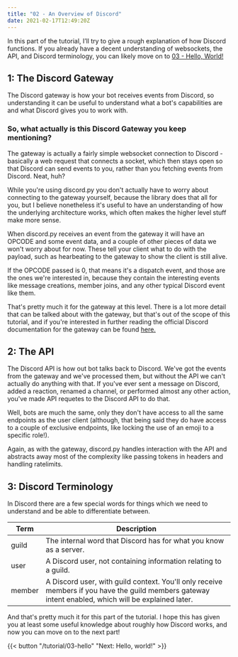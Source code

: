 ```yaml
---
title: "02 - An Overview of Discord"
date: 2021-02-17T12:49:20Z
---
```


In this part of the tutorial, I’ll try to give a rough explanation of how Discord functions. If you already have a decent understanding of websockets, the API, and Discord terminology, you can likely move on to [03 - Hello, World!](/tutorial/03-hello)

## 1: The Discord Gateway

The Discord gateway is how your bot receives events from Discord, so understanding it can be useful to understand what a bot's capabilities are and what Discord gives you to work with.

### So, what actually **is** this Discord Gateway you keep mentioning?

The gateway is actually a fairly simple websocket connection to Discord - basically a web request that connects a socket, which then stays open so that Discord can send events to you, rather than you fetching events from Discord. Neat, huh?

While you're using discord.py you don't actually have to worry about connecting to the gateway yourself, because the library does that all for you, but I believe nonetheless it's useful to have an understanding of how the underlying architecture works, which often makes the higher level stuff make more sense.

When discord.py receives an event from the gateway it will have an OPCODE and some event data, and a couple of other pieces of data we won't worry about for now. These tell your client what to do with the payload, such as hearbeating to the gateway to show the client is still alive.

If the OPCODE passed is 0, that means it's a dispatch event, and those are the ones we're interested in, because they contain the interesting events like message creations, member joins, and any other typical Discord event like them.

That's pretty much it for the gateway at this level. There is a lot more detail that can be talked about with the gateway, but that's out of the scope of this tutorial, and if you're interested in further reading the official Discord documentation for the gateway can be found [here.](https://discord.com/developers/docs/topics/gateway)

## 2: The API

The Discord API is how out bot talks back to Discord. We've got the events from the gateway and we've processed them, but without the API we can't actually do anything with that. If you've ever sent a message on Discord, added a reaction, renamed a channel, or performed almost any other action, you've made API requetes to the Discord API to do that.

Well, bots are much the same, only they don't have access to all the same endpoints as the user client (although, that being said they do have access to a couple of exclusive endpoints, like locking the use of an emoji to a specific role!).

Again, as with the gateway, discord.py handles interaction with the API and abstracts away most of the complexity like passing tokens in headers and handling ratelimits.

## 3: Discord Terminology

In Discord there are a few special words for things which we need to understand and be able to differentiate between.

| Term   | Description                                                                                                                                          |
|--------|------------------------------------------------------------------------------------------------------------------------------------------------------|
| guild  | The internal word that Discord has for what you know as a server.                                                                                    |
| user   | A Discord user, not containing information relating to a guild.                                                                                      |
| member | A Discord user, with guild context. You'll only receive members if you have the guild members gateway intent enabled, which will be explained later. |

And that's pretty much it for this part of the tutorial. I hope this has given you at least some useful knowledge about roughly how Discord works, and now you can move on to the next part!

{{< button "/tutorial/03-hello" "Next: Hello, world!" >}}

